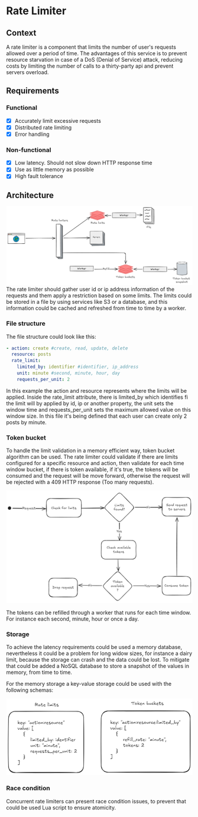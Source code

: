 # Rate Limiter

## Context
A rate limiter is a component that limits the number of user's requests allowed over a period of time.
The advantages of this service is to prevent resource starvation in case of a DoS (Denial of Service) attack, 
reducing costs by limiting the number of calls to a thirty-party api and prevent servers overload.

## Requirements

### Functional
- [X] Accurately limit excessive requests
- [X] Distributed rate limiting
- [X] Error handling

### Non-functional
- [X] Low latency. Should not slow down HTTP response time
- [X] Use as little memory as possible
- [X] High fault tolerance

## Architecture
![Rate limiter](docs/rate-limiter.excalidraw.png)
The rate limiter should gather user id or ip address information of the requests and them apply
a restriction based on some limits. The limits could be stored in a file by using services like S3
or a database, and this information could be cached and refreshed from time to time by a worker.

### File structure
The file structure could look like this:
```yml
- action: create #create, read, update, delete
  resource: posts
  rate_limit:
    limited_by: identifier #identifier, ip_address
    unit: minute #second, minute, hour, day
    requests_per_unit: 2
```
In this example the action and resource represents where the limits will be applied.
Inside the rate_limit attribute, there is limited_by which identifies fi the limit will
by applied by id, ip or another property, the unit sets the window time and
requests_per_unit sets the maximum allowed value on this window size.
In this file it's being defined that each user can create only 2 posts by minute.

### Token bucket
To handle the limit validation in a memory efficient way, token bucket algorithm can be used.
The rate limiter could validate if there are limits configured for a specific resource
and action, then validate for each time window bucket, if there is token available,
if it's true, the tokens will be consumed and the request will be move forward, otherwise
the request will be rejected with a 409 HTTP response (Too many requests).

![Token Bucket](docs/token-bucket.excalidraw.png)

The tokens can be refilled through a worker that runs for each time window. For instance
each second, minute, hour or once a day.

### Storage
To achieve the latency requirements could be used a memory database, nevertheless
it could be a problem for long widow sizes, for instance a dairy limit, because the
storage can crash and the data could be lost. To mitigate that could be added a NoSQL
database to store a snapshot of the values in memory, from time to time.

For the memory storage a key-value storage could be used with the following schemas:

![Database](docs/db.excalidraw.png)

### Race condition
Concurrent rate limiters can present race condition issues, to prevent that could be
used Lua script to ensure atomicity.
